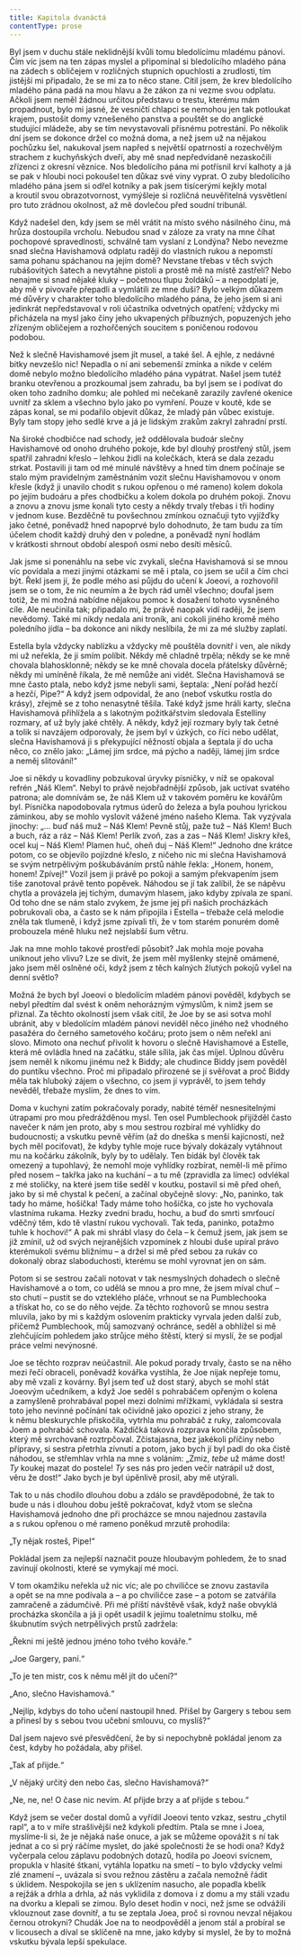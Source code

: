 ```yaml
---
title: Kapitola dvanáctá
contentType: prose
---
```


  

Byl jsem v duchu stále neklidnější kvůli tomu bledolícímu mladému pánovi. Čím víc jsem na ten zápas myslel a připomínal si bledolícího mladého pána na zádech s obličejem v rozličných stupních opuchlosti a zrudlosti, tím jistější mi připadalo, že se mi za to něco stane. Cítil jsem, že krev bledolícího mladého pána padá na mou hlavu a že zákon za ni vezme svou odplatu. Ačkoli jsem neměl žádnou určitou představu o trestu, kterému mám propadnout, bylo mi jasné, že vesničtí chlapci se nemohou jen tak potloukat krajem, pustošit domy vznešeného panstva a pouštět se do anglické studující mládeže, aby se tím nevystavovali přísnému potrestání. Po několik dní jsem se dokonce držel co možná doma, a než jsem už na nějakou pochůzku šel, nakukoval jsem napřed s největší opatrností a rozechvělým strachem z kuchyňských dveří, aby mě snad nepředvídaně nezaskočili zřízenci z okresní věznice. Nos bledolícího pána mi potřísnil krví kalhoty a já se pak v hloubi noci pokoušel ten důkaz své viny vyprat. O zuby bledolícího mladého pána jsem si odřel kotníky a pak jsem tisícerými kejkly motal a kroutil svou obrazotvornost, vymýšleje si rozličná neuvěřitelná vysvětlení pro tuto zrádnou okolnost, až mě dovlečou před soudní tribunál.

Když nadešel den, kdy jsem se měl vrátit na místo svého násilného činu, má hrůza dostoupila vrcholu. Nebudou snad v záloze za vraty na mne číhat pochopové spravedlnosti, schválně tam vyslaní z Londýna? Nebo nevezme snad slečna Havishamová odplatu raději do vlastních rukou a nepomstí sama pohanu spáchanou na jejím domě? Nevstane třebas v těch svých rubášovitých šatech a nevytáhne pistoli a prostě mě na místě zastřelí? Nebo nenajme si snad nějaké kluky – početnou tlupu žoldáků – a nepodplatí je, aby mě v pivovaře přepadli a vymlátili ze mne duši? Bylo velkým důkazem mé důvěry v charakter toho bledolícího mladého pána, že jeho jsem si ani jedinkrát nepředstavoval v roli účastníka odvetných opatření; vždycky mi přicházela na mysl jako činy jeho ukvapených příbuzných, popuzených jeho zřízeným obličejem a rozhořčených soucitem s poničenou rodovou podobou.

Než k slečně Havishamové jsem jít musel, a také šel. A ejhle, z nedávné bitky nevzešlo nic! Nepadla o ní ani sebemenší zmínka a nikde v celém domě nebylo možno bledolícího mladého pána vypátrat. Našel jsem tutéž branku otevřenou a prozkoumal jsem zahradu, ba byl jsem se i podívat do oken toho zadního domku; ale pohled mi nečekaně zarazily zavřené okenice uvnitř za sklem a všechno bylo jako po vymření. Pouze v koutě, kde se zápas konal, se mi podařilo objevit důkaz, že mladý pán vůbec existuje. Byly tam stopy jeho sedlé krve a já je lidským zrakům zakryl zahradní prstí.

Na široké chodbičce nad schody, jež oddělovala budoár slečny Havishamové od onoho druhého pokoje, kde byl dlouhý prostřený stůl, jsem spatřil zahradní křeslo – lehkou židli na kolečkách, která se dala zezadu strkat. Postavili ji tam od mé minulé návštěvy a hned tím dnem počínaje se stalo mým pravidelným zaměstnáním vozit slečnu Havishamovou v onom křesle (když ji unavilo chodit s rukou opřenou o mé rameno) kolem dokola po jejím budoáru a přes chodbičku a kolem dokola po druhém pokoji. Znovu a znovu a znovu jsme konali tyto cesty a někdy trvaly třebas i tři hodiny v jednom kuse. Bezděčně tu povšechnou zmínkou označuji tyto vyjížďky jako četné, poněvadž hned napoprvé bylo dohodnuto, že tam budu za tím účelem chodit každý druhý den v poledne, a poněvadž nyní hodlám v krátkosti shrnout období alespoň osmi nebo desíti měsíců.

Jak jsme si ponenáhlu na sebe víc zvykali, slečna Havishamová si se mnou víc povídala a mezi jinými otázkami se mě i ptala, co jsem se učil a čím chci být. Řekl jsem jí, že podle mého asi půjdu do učení k Joeovi, a rozhovořil jsem se o tom, že nic neumím a že bych rád uměl všechno; doufal jsem totiž, že mi možná nabídne nějakou pomoc k dosažení tohoto vysněného cíle. Ale neučinila tak; připadalo mi, že právě naopak vidí raději, že jsem nevědomý. Také mi nikdy nedala ani troník, ani cokoli jiného kromě mého poledního jídla – ba dokonce ani nikdy neslíbila, že mi za mé služby zaplatí.

Estella byla vždycky nablízku a vždycky mě pouštěla dovnitř i ven, ale nikdy mi už neřekla, že ji smím políbit. Někdy mě chladně trpěla; někdy se ke mně chovala blahosklonně; někdy se ke mně chovala docela přátelsky důvěrně; někdy mi umíněně říkala, že mě nemůže ani vidět. Slečna Havishamová se mne často ptala, nebo když jsme nebyli sami, šeptala: „Není pořád hezčí a hezčí, Pipe?“ A když jsem odpovídal, že ano (neboť vskutku rostla do krásy), zřejmě se z toho nenasytně těšila. Také když jsme hráli karty, slečna Havishamová přihlížela a s lakotným požitkářstvím sledovala Estelliny rozmary, ať už byly jaké chtěly. A někdy, když její rozmary byly tak četné a tolik si navzájem odporovaly, že jsem byl v úzkých, co říci nebo udělat, slečna Havishamová ji s překypující něžností objala a šeptala jí do ucha něco, co znělo jako: „Lámej jim srdce, má pýcho a naději, lámej jim srdce a neměj slitování!“

Joe si někdy u kovadliny pobzukoval úryvky písničky, v níž se opakoval refrén „Náš Klem“. Nebyl to právě nejobřadnější způsob, jak uctívat svatého patrona; ale domnívám se, že náš Klem už v takovém poměru ke kovářům byl. Písnička napodobovala rytmus úderů do železa a byla pouhou lyrickou záminkou, aby se mohlo vyslovit vážené jméno našeho Klema. Tak vyzývala jinochy: „… buď náš muž – Náš Klem! Pevně stůj, paže tuž – Náš Klem! Buch a buch, ráz a ráz – Náš Klem! Perlík zvoň, zas a zas – Náš Klem! Jiskry křeš, ocel kuj – Náš Klem! Plamen huč, oheň duj – Náš Klem!“ Jednoho dne krátce potom, co se objevilo pojízdné křeslo, z ničeho nic mi slečna Havishamová se svým netrpělivým poškubáváním prstů náhle řekla: „Honem, honem, honem! Zpívej!“ Vozil jsem ji právě po pokoji a samým překvapením jsem tiše zanotoval právě tento popěvek. Náhodou se jí tak zalíbil, že se nápěvu chytla a provázela jej tichým, dumavým hlasem, jako kdyby zpívala ze spaní. Od toho dne se nám stalo zvykem, že jsme jej při našich procházkách pobrukovali oba, a často se k nám připojila i Estella – třebaže celá melodie zněla tak tlumeně, i když jsme zpívali tři, že v tom starém ponurém domě probouzela méně hluku než nejslabší šum větru.

Jak na mne mohlo takové prostředí působit? Jak mohla moje povaha uniknout jeho vlivu? Lze se divit, že jsem měl myšlenky stejně omámené, jako jsem měl oslněné oči, když jsem z těch kalných žlutých pokojů vyšel na denní světlo?

Možná že bych byl Joeovi o bledolícím mladém pánovi pověděl, kdybych se nebyl předtím dal svést k oněm nehorázným výmyslům, k nimž jsem se přiznal. Za těchto okolností jsem však cítil, že Joe by se asi sotva mohl ubránit, aby v bledolícím mladém pánovi neviděl něco jiného než vhodného pasažéra do černého sametového kočáru; proto jsem o něm neřekl ani slovo. Mimoto ona nechuť přivolit k hovoru o slečně Havishamové a Estelle, která mě ovládla hned na začátku, stále sílila, jak čas míjel. Úplnou důvěru jsem neměl k nikomu jinému než k Biddy; ale chudince Biddy jsem pověděl do puntíku všechno. Proč mi připadalo přirozené se jí svěřovat a proč Biddy měla tak hluboký zájem o všechno, co jsem jí vyprávěl, to jsem tehdy nevěděl, třebaže myslím, že dnes to vím.

Doma v kuchyni zatím pokračovaly porady, nabité téměř nesnesitelnými útrapami pro mou předrážděnou mysl. Ten osel Pumblechook přijížděl často navečer k nám jen proto, aby s mou sestrou rozbíral mé vyhlídky do budoucnosti; a vskutku pevně věřím (až do dneška s menší kajícností, než bych měl pociťovat), že kdyby tyhle moje ruce bývaly dokázaly vytáhnout mu na kočárku zákolník, byly by to udělaly. Ten bídák byl člověk tak omezený a tupohlavý, že nemohl moje vyhlídky rozbírat, neměl-li mě přímo před nosem – takřka jako na kuchání – a tu mě (zpravidla za límec) odvlékal z mé stoličky, na které jsem tiše seděl v koutku, postavil si mě před oheň, jako by si mě chystal k pečení, a začínal obyčejně slovy: „No, paninko, tak tady ho máme, hošíčka! Tady máme toho hošíčka, co jste ho vychovala vlastníma rukama. Hezky zvedni bradu, hochu, a buď do smrti smrťoucí vděčný těm, kdo tě vlastní rukou vychovali. Tak teda, paninko, potažmo tuhle k hochovi!“ A pak mi shrábl vlasy do čela – k čemuž jsem, jak jsem se již zmínil, už od svých nejranějších vzpomínek z hloubi duše upíral právo kterémukoli svému bližnímu – a držel si mě před sebou za rukáv co dokonalý obraz slaboduchosti, kterému se mohl vyrovnat jen on sám.

Potom si se sestrou začali notovat v tak nesmyslných dohadech o slečně Havishamové a o tom, co udělá se mnou a pro mne, že jsem míval chuť – sto chutí – pustit se do vzteklého pláče, vrhnout se na Pumblechooka a třískat ho, co se do něho vejde. Za těchto rozhovorů se mnou sestra mluvila, jako by mi s každým oslovením prakticky vyrvala jeden další zub, přičemž Pumblechook, můj samozvaný ochránce, seděl a obhlížel si mě zlehčujícím pohledem jako strůjce mého štěstí, který si myslí, že se podjal práce velmi nevýnosné.

Joe se těchto rozprav neúčastnil. Ale pokud porady trvaly, často se na něho mezi řečí obraceli, poněvadž kovářka vystihla, že Joe nijak nepřeje tomu, aby mě vzali z kovárny. Byl jsem teď už dost starý, abych se mohl stát Joeovým učedníkem, a když Joe seděl s pohrabáčem opřeným o kolena a zamyšleně prohrabával popel mezi dolními mřížkami, vykládala si sestra toto jeho nevinné počínání tak očividně jako opozici z jeho strany, že k němu bleskurychle přiskočila, vytrhla mu pohrabáč z ruky, zalomcovala Joem a pohrabáč schovala. Každičká taková rozprava končila způsobem, který mě svrchovaně roztrpčoval. Zčistajasna, bez jakékoli příčiny nebo přípravy, si sestra přetrhla zívnutí a potom, jako bych jí byl padl do oka čistě náhodou, se střemhlav vrhla na mne s voláním: „Zmiz, _tebe_ už máme dost! _Ty_ koukej mazat do postele! _Ty_ ses nás pro jeden večír natrápil už dost, věru že dost!“ Jako bych je byl úpěnlivě prosil, aby mě utýrali.

Tak to u nás chodilo dlouhou dobu a zdálo se pravděpodobné, že tak to bude u nás i dlouhou dobu ještě pokračovat, když vtom se slečna Havishamová jednoho dne při procházce se mnou najednou zastavila a s rukou opřenou o mé rameno poněkud mrzutě prohodila:

„Ty nějak rosteš, Pipe!“

Pokládal jsem za nejlepší naznačit pouze hloubavým pohledem, že to snad zavinují okolnosti, které se vymykají mé moci.

V tom okamžiku neřekla už nic víc; ale po chviličce se znovu zastavila a opět se na mne podívala a – a po chviličce zase – a potom se zatvářila zamračeně a zádumčivě. Při mé příští návštěvě však, když naše obvyklá procházka skončila a já ji opět usadil k jejímu toaletnímu stolku, mě škubnutím svých netrpělivých prstů zadržela:

„Řekni mi ještě jednou jméno toho tvého kováře.“

„Joe Gargery, paní.“

„To je ten mistr, cos k němu měl jít do učení?“

„Ano, slečno Havishamová.“

„Nejlíp, kdybys do toho učení nastoupil hned. Přišel by Gargery s tebou sem a přinesl by s sebou tvou učební smlouvu, co myslíš?“

Dal jsem najevo své přesvědčení, že by si nepochybně pokládal jenom za čest, kdyby ho požádala, aby přišel.

„Tak ať přijde.“

„V nějaký určitý den nebo čas, slečno Havishamová?“

„Ne, ne, ne! O čase nic nevím. Ať přijde brzy a ať přijde s tebou.“

Když jsem se večer dostal domů a vyřídil Joeovi tento vzkaz, sestru „chytil rapl“, a to v míře strašlivější než kdykoli předtím. Ptala se mne i Joea, myslíme-li si, že je nějaká naše onuce, a jak se můžeme opovážit s ní tak jednat a co si prý ráčíme myslet, do jaké společnosti že se hodí ona? Když vyčerpala celou záplavu podobných dotazů, hodila po Joeovi svícnem, propukla v hlasité štkaní, vytáhla lopatku na smetí – to bylo vždycky velmi zlé znamení –, uvázala si svou režnou zástěru a začala nemožně řádit s úklidem. Nespokojila se jen s uklízením nasucho, ale popadla kbelík a rejžák a drhla a drhla, až nás vyklidila z domova i z domu a my stáli vzadu na dvorku a klepali se zimou. Bylo deset hodin v noci, než jsme se odvážili vklouznout zase dovnitř, a tu se zeptala Joea, proč si rovnou nevzal nějakou černou otrokyni? Chudák Joe na to neodpověděl a jenom stál a probíral se v licousech a díval se sklíčeně na mne, jako kdyby si myslel, že by to možná vskutku bývala lepší spekulace.
